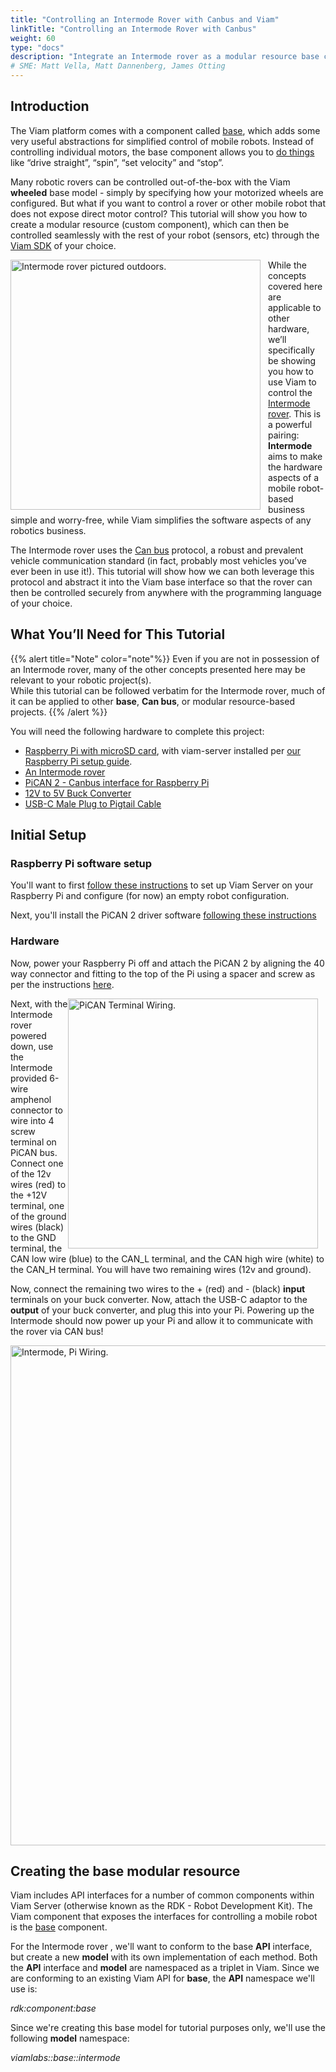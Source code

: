 ```yaml
---
title: "Controlling an Intermode Rover with Canbus and Viam"
linkTitle: "Controlling an Intermode Rover with Canbus"
weight: 60
type: "docs"
description: "Integrate an Intermode rover as a modular resource base component via CAN bus"
# SME: Matt Vella, Matt Dannenberg, James Otting
---
```


## Introduction

The Viam platform comes with a component called [base](/components/base/), which adds some very useful abstractions for simplified control of mobile robots.
Instead of controlling individual motors, the base component allows you to [do things](https://python.viam.dev/autoapi/viam/components/base/index.html#package-contents”) like “drive straight”, “spin”, “set velocity” and “stop”.  

Many robotic rovers can be controlled out-of-the-box with the Viam **wheeled** base model - simply by specifying how your motorized wheels are configured.
But what if you want to control a rover or other mobile robot that does not expose direct motor control?
This tutorial will show you how to create a modular resource (custom component), which can then be controlled seamlessly with the rest of your robot (sensors, etc) through the [Viam SDK](/product-overviews/sdk-as-client/) of your choice.

<img src="../img/intermode/rover_outside.png"  style="float:left;margin-right:12px" alt="Intermode rover pictured outdoors." title="Intermode rover pictured outdoors." width="400" />

While the concepts covered here are applicable to other hardware, we’ll specifically be showing you how to use Viam to control the <a href="https://www.intermode.io/" target="_blank">Intermode rover</a>.
This is a powerful pairing: **Intermode** aims to make the hardware aspects of a mobile robot-based business simple and worry-free, while Viam simplifies the software aspects of any robotics business.

The Intermode rover uses the [Can bus](https://en.wikipedia.org/wiki/CAN_bus) protocol, a robust and prevalent vehicle communication standard (in fact, probably most vehicles you’ve ever been in use it!).
This tutorial will show how we can both leverage this protocol and abstract it into the Viam base interface so that the rover can then be controlled securely from anywhere with the programming language of your choice.

## What You’ll Need for This Tutorial

{{% alert title="Note" color="note"%}}
Even if you are not in possession of an Intermode rover, many of the other concepts presented here may be relevant to your robotic project(s).  
While this tutorial can be followed verbatim for the Intermode rover, much of it can be applied to other **base**, **Can bus**, or modular resource-based projects.
{{% /alert %}}

You will need the following hardware to complete this project:

* [Raspberry Pi with microSD card](https://a.co/d/bxEdcAT), with viam-server installed per [our Raspberry Pi setup guide](https://docs.viam.com/getting-started/rpi-setup/).
* [An Intermode rover](https://www.intermode.io/)
* [PiCAN 2 - Canbus interface for Raspberry Pi](https://copperhilltech.com/pican-2-can-bus-interface-for-raspberry-pi/)
* [12V to 5V Buck Converter](https://www.amazon.com/dp/B01M03288J)
* [USB-C Male Plug to  Pigtail Cable](https://www.amazon.com/Type-C-Cable-10inch-22AWG-Pigtail/dp/B09C7SLHFP)

## Initial Setup

### Raspberry Pi software setup

You'll want to first [follow these instructions](https://docs.viam.com/installation/rpi-setup/) to set up Viam Server on your Raspberry Pi and configure (for now) an empty robot configuration.

Next, you'll install the PiCAN 2 driver software [following these instructions](https://copperhilltech.com/blog/pican2-pican3-and-picanm-driver-installation-for-raspberry-pi/)

### Hardware

Now, power your Raspberry Pi off and attach the PiCAN 2 by aligning the 40 way connector and fitting to the top of the Pi using a spacer and screw as per the instructions [here](https://copperhilltech.com/pican2-controller-area-network-can-interface-for-raspberry-pi/).

<img src="../img/intermode/can_terminal_conn.png"  style="float:right;margin-right:12px" alt="PiCAN Terminal Wiring." title="PiCAN Terminal Wiring." width="400" />

Next, with the Intermode rover powered down, use the Intermode provided 6-wire amphenol connector to wire into 4 screw terminal on PiCAN bus.
Connect one of the 12v wires (red) to the +12V terminal, one of the ground wires (black) to the GND terminal, the CAN low wire (blue) to the CAN_L terminal, and the CAN high wire (white) to the CAN_H terminal.
You will have two remaining wires (12v and ground).

Now, connect the remaining two wires to the + (red) and - (black) **input** terminals on your buck converter.  Now, attach the USB-C adaptor to the **output** of your buck converter, and plug this into your Pi.  Powering up the Intermode should now power up your Pi and allow it to communicate with the rover via CAN bus!

<img src="../img/intermode/intermode_wiring.jpg"  style="margin-right:12px" alt="Intermode, Pi Wiring." title="Intermode, Pi Wiring." width="800" />


## Creating the base modular resource 

Viam includes API interfaces for a number of common components within Viam Server (otherwise known as the RDK - Robot Development Kit).
The Viam component that exposes the interfaces for controlling a mobile robot is the [base](/components/base) component.

For the Intermode rover , we'll want to conform to the base **API** interface, but create a new **model** with its own implementation of each method.
Both the **API** interface and **model** are namespaced as a triplet in Viam.
Since we are conforming to an existing Viam API for **base**, the **API** namespace we'll use is: 

_rdk:component:base_

Since we're creating this base model for tutorial purposes only, we'll use the following **model** namespace:

_viamlabs::base::intermode_
